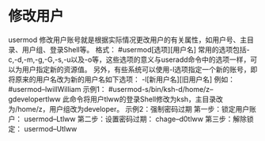 # 修改用户
usermod
	修改用户账号就是根据实际情况更改用户的有关属性，如用户号、主目录、用户组、登录Shell等。
格式：
#usermod[选项][用户名]
	常用的选项包括-c,-d,-m,-g,-G,-s,-u以及-o等，这些选项的意义与useradd命令中的选项一样，可以为用户指定新的资源值。
	另外，有些系统可以使用-l选项指定一个新的账号，即将原来的用户名改为新的用户名如下选项：
-l[新用户名][旧用户名]
例如：
#usermod–lwillWilliam
示例1：
#usermod-s/bin/ksh-d/home/z–gdevelopertlww
	此命令将用户tlww的登录Shell修改为ksh，主目录改为/home/z，用户组改为developer。
示例2：强制密码过期
第一步：锁定用户账户：
usermod–Ltlww
第二步：设置密码过期：
chage–d0tlww
第三步：解除锁定：
usermod–Utlww
